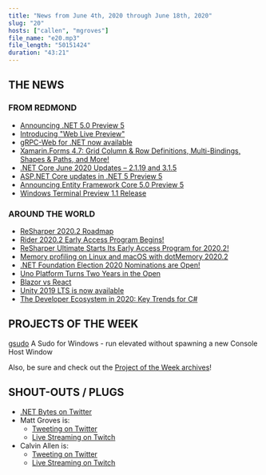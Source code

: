 ```yaml
---
title: "News from June 4th, 2020 through June 18th, 2020"
slug: "20"
hosts: ["callen", "mgroves"]
file_name: "e20.mp3"
file_length: "50151424"
duration: "43:21"
---
```


## THE NEWS

### FROM REDMOND

* [Announcing .NET 5.0 Preview 5](https://devblogs.microsoft.com/dotnet/announcing-net-5-0-preview-5/)
* [Introducing "Web Live Preview"](https://devblogs.microsoft.com/aspnet/introducing-web-live-preview/)
* [gRPC-Web for .NET now available](https://devblogs.microsoft.com/aspnet/grpc-web-for-net-now-available/)
* [Xamarin.Forms 4.7: Grid Column & Row Definitions, Multi-Bindings, Shapes & Paths, and More!](https://devblogs.microsoft.com/xamarin/xamarin-forms-4-7/)
* [.NET Core June 2020 Updates – 2.1.19 and 3.1.5](https://devblogs.microsoft.com/dotnet/net-core-june-2020-updates-2-1-19-and-3-1-5/)
* [ASP.NET Core updates in .NET 5 Preview 5](https://devblogs.microsoft.com/aspnet/asp-net-core-updates-in-net-5-preview-5/)
* [Announcing Entity Framework Core 5.0 Preview 5](https://devblogs.microsoft.com/dotnet/announcing-entity-framework-core-5-0-preview-5/)
* [Windows Terminal Preview 1.1 Release](https://devblogs.microsoft.com/commandline/windows-terminal-preview-1-1-release/)

### AROUND THE WORLD

* [ReSharper 2020.2 Roadmap](https://blog.jetbrains.com/dotnet/2020/06/03/resharper-2020-2-roadmap/)
* [Rider 2020.2 Early Access Program Begins!](https://blog.jetbrains.com/dotnet/2020/06/08/rider-2020-2-eap/)
* [ReSharper Ultimate Starts Its Early Access Program for 2020.2!](https://blog.jetbrains.com/dotnet/2020/06/08/resharper-ultimate-2020-2-eap/)
* [Memory profiling on Linux and macOS with dotMemory 2020.2](https://blog.jetbrains.com/dotnet/2020/06/09/memory-profiling-linux-macos-dotmemory-2020-2)
* [.NET Foundation Election 2020 Nominations are Open!](https://dotnetfoundation.org/blog/2020/06/15/net-foundation-election-2020-nominations-open)
* [Uno Platform Turns Two Years in the Open](https://platform.uno/blog/uno-platform-turns-two-years-in-the-open/)
* [Blazor vs React](https://www.telerik.com/blogs/blazor-vs-react-web-developers)
* [Unity 2019 LTS is now available](https://blogs.unity3d.com/2020/06/09/unity-2019-lts-is-now-available/)
* [The Developer Ecosystem in 2020: Key Trends for C#](https://blog.jetbrains.com/dotnet/2020/06/16/developer-ecosystem-2020-key-trends-c/)

## PROJECTS OF THE WEEK

[gsudo](https://github.com/gerardog/gsudo)
A Sudo for Windows - run elevated without spawning a new Console Host Window

Also, be sure and check out the [Project of the Week archives](https://www.dotnetbytes.fm/potw/)!

## SHOUT-OUTS / PLUGS

* [.NET Bytes on Twitter](https://twitter.com/dotnetbytes)
* Matt Groves is:
  * [Tweeting on Twitter](https://twitter.com/mgroves)
  * [Live Streaming on Twitch](https://www.twitch.tv/matthewdgroves)
* Calvin Allen is:
  * [Tweeting on Twitter](https://twitter.com/_CalvinAllen)
  * [Live Streaming on Twitch](https://www.twitch.tv/CodingWithCalvinTV)
